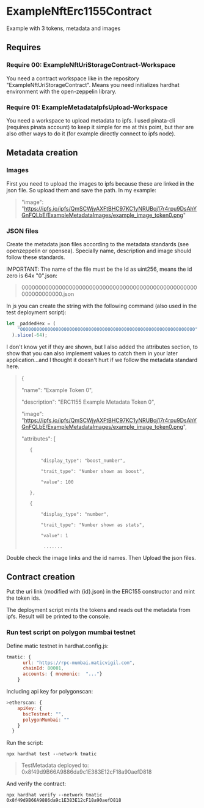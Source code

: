 # ExampleNftErc1155Contract
Example with 3 tokens, metadata and images

## Requires
### Require 00: ExampleNftUriStorageContract-Workspace
You need a contract workspace like in the repository "ExampleNftUriStorageContract". Means you need initializes hardhat environment with the open-zeppelin library.

### Require 01: ExampleMetadataIpfsUpload-Workspace
You need a workspace to upload metadata to ipfs. I used pinata-cli (requires pinata account) to keep it simple for me at this point, but ther are also other ways to do it (for example directly connect to ipfs node). 

## Metadata creation
### Images
First you need to upload the images to ipfs because these are linked in the json file. So upload them and save the path. In my example:

>"image": "https://ipfs.io/ipfs/QmSCWjyAXFtBHC97KC1yNRUBoj17r4rpu9DsAhYGnFQLbE/ExampleMetadataImages/example_image_token0.png"

### JSON files
Create the metadata json files according to the metadata standards (see openzeppelin or opensea). Specially name, description and image should follow these standards.

IMPORTANT: The name of the file must be the Id as uint256, means the id zero is 64x "0".json:
>0000000000000000000000000000000000000000000000000000000000000000.json

In js you can create the string with the following command (also used in the test deployment script):

```javascript
let _paddedHex = (
    "0000000000000000000000000000000000000000000000000000000000000000" + _id
  ).slice(-64);
```

I don't know yet if they are shown, but I also added the attributes section, to show that you can also implement values to catch them in your later application...and I thought it doesn't hurt if we follow the metadata standard here. 

>
>{
>
>    "name": "Example Token 0",
>
>    "description": "ERC1155 Example Metadata Token 0",
>
>    "image": "https://ipfs.io/ipfs/QmSCWjyAXFtBHC97KC1yNRUBoj17r4rpu9DsAhYGnFQLbE/ExampleMetadataImages/example_image_token0.png",
>
>    "attributes": [
>
>        {
>
>            "display_type": "boost_number", 
>
>            "trait_type": "Number shown as boost",
>
>            "value": 100
>
>        },
>
>        {
>
>            "display_type": "number", 
>
>            "trait_type": "Number shown as stats",
>
>            "value": 1
>
>             .......            
>

Double check the image links and the id names. Then Upload the json files.

## Contract creation
Put the uri link (modified with {id}.json) in the ERC155 constructor and mint the token ids.

The deployment script mints the tokens and reads out the metadata from ipfs. Result will be printed to the console.

### Run test script on polygon mumbai testnet
Define matic testnet in hardhat.config.js:

```javascript
tmatic: {
      url: "https://rpc-mumbai.maticvigil.com",
      chainId: 80001,
      accounts: { mnemonic:  "..."}
    }
```

Including api key for polygonscan:

```javascript
>etherscan: {
    apiKey: {
      bscTestnet: "",
      polygonMumbai: ""      
    }
  }
```

Run the script:

```
npx hardhat test --network tmatic
```

>TestMetadata deployed to: 0x8f49d9B66A9886da9c1E383E12cF18a90aefD818

And verify the contract:

```
npx hardhat verify --network tmatic 0x8f49d9B66A9886da9c1E383E12cF18a90aefD818
```

